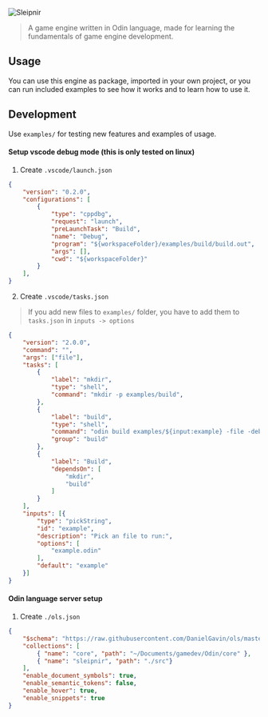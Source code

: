 ![Sleipnir](https://i.ibb.co/2c7KR7h/github-bg.png)

> A game engine written in Odin language, made for learning the fundamentals of game engine development.

## Usage
You can use this engine as package, imported in your own project, or you can run included examples to see how it works and to learn how to use it.

## Development

Use `examples/` for testing new features and examples of usage.

#### Setup vscode debug mode (this is only tested on linux)
1. Create `.vscode/launch.json`
```json
{
    "version": "0.2.0",
    "configurations": [
        {
            "type": "cppdbg",
            "request": "launch",
            "preLaunchTask": "Build",
            "name": "Debug",
            "program": "${workspaceFolder}/examples/build/build.out",
            "args": [],
            "cwd": "${workspaceFolder}"
        }
    ],
}
```

2. Create `.vscode/tasks.json`

> If you add new files to `examples/` folder, you have to add them to `tasks.json` in `inputs -> options`

```json
{
    "version": "2.0.0",
    "command": "",
    "args": ["file"],
    "tasks": [
        {
            "label": "mkdir",
            "type": "shell",
            "command": "mkdir -p examples/build",
        },
        {
            "label": "build",
            "type": "shell",
            "command": "odin build examples/${input:example} -file -debug -out:examples/build/build.out -collection:sleipnir=src/",
            "group": "build"
        },
        {
            "label": "Build",
            "dependsOn": [
                "mkdir",
                "build"
            ]
        }
    ],
    "inputs": [{
        "type": "pickString",
        "id": "example",
        "description": "Pick an file to run:",
        "options": [
            "example.odin"
        ],
        "default": "example"
    }]
}
```

#### Odin language server setup
1. Create `./ols.json`
```json
{
    "$schema": "https://raw.githubusercontent.com/DanielGavin/ols/master/misc/ols.schema.json",
    "collections": [
        { "name": "core", "path": "~/Documents/gamedev/Odin/core" },
        { "name": "sleipnir", "path": "./src"}
    ],
    "enable_document_symbols": true,
    "enable_semantic_tokens": false,
    "enable_hover": true,
    "enable_snippets": true
}
```